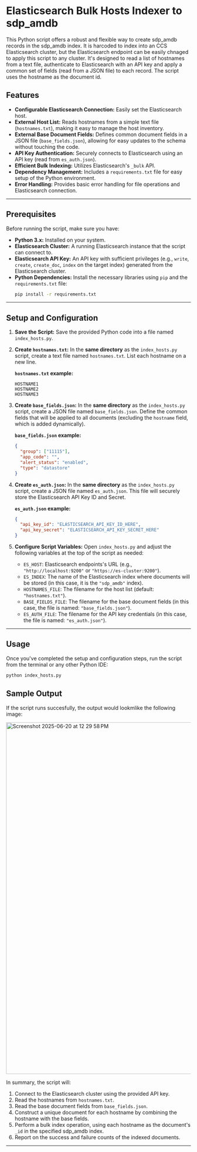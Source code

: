 # Elasticsearch Bulk Hosts Indexer to sdp_amdb

This Python script offers a robust and flexible way to create sdp_amdb records in the sdp_amdb index. It is harcoded to index into an CCS Elasticsearch cluster, but the Elasticsearch endpoint can be easily chnaged to apply this script to any cluster. It's designed to read a list of hostnames from a text file, authenticate to Elasticsearch with an API key and apply a common set of fields (read from a JSON file) to each record. The script uses the hostname as the document id.

## Features

* **Configurable Elasticsearch Connection:** Easily set the Elasticsearch host.
* **External Host List:** Reads hostnames from a simple text file (`hostnames.txt`), making it easy to manage the host inventory.
* **External Base Document Fields:** Defines common document fields in a JSON file (`base_fields.json`), allowing for easy updates to the schema without touching the code.
* **API Key Authentication:** Securely connects to Elasticsearch using an API key (read from `es_auth.json`).
* **Efficient Bulk Indexing:** Utilizes Elasticsearch's `_bulk` API.
* **Dependency Management:** Includes a `requirements.txt` file for easy setup of the Python environment.
* **Error Handling:** Provides basic error handling for file operations and Elasticsearch connection.

---

## Prerequisites

Before running the script, make sure you have:

* **Python 3.x:** Installed on your system.
* **Elasticsearch Cluster:** A running Elasticsearch instance that the script can connect to.
* **Elasticsearch API Key:** An API key with sufficient privileges (e.g., `write`, `create`, `create_doc`, `index` on the target index) generated from the Elasticsearch cluster.
* **Python Dependencies:** Install the necessary libraries using `pip` and the `requirements.txt` file:
    ```bash
    pip install -r requirements.txt
    ```

---

## Setup and Configuration

1.  **Save the Script:**
    Save the provided Python code into a file named `index_hosts.py`.

2.  **Create `hostnames.txt`:**
    In the **same directory** as the `index_hosts.py` script, create a text file named `hostnames.txt`. List each hostname on a new line.

    **`hostnames.txt` example:**
    ```
    HOSTNAME1
    HOSTNAME2
    HOSTNAME3
    ```

3.  **Create `base_fields.json`:**
    In the **same directory** as the `index_hosts.py` script, create a JSON file named `base_fields.json`. Define the common fields that will be applied to all documents (excluding the `hostname` field, which is added dynamically).

    **`base_fields.json` example:**
    ```json
    {
      "group": ["11115"],
      "app_code": "",
      "alert_status": "enabled",
      "type": "datastore"
    }
    ```

4.  **Create `es_auth.json`:**
    In the **same directory** as the `index_hosts.py` script, create a JSON file named `es_auth.json`. This file will securely store the Elasticsearch API Key ID and Secret.

    **`es_auth.json` example:**
    ```json
    {
      "api_key_id": "ELASTICSEARCH_API_KEY_ID_HERE",
      "api_key_secret": "ELASTICSEARCH_API_KEY_SECRET_HERE"
    }
    ```

5.  **Configure Script Variables:**
    Open `index_hosts.py` and adjust the following variables at the top of the script as needed:

    * `ES_HOST`: Elasticsearch endpoints's URL (e.g., `"http://localhost:9200"` or `"https://es-cluster:9200"`).
    * `ES_INDEX`: The name of the Elasticsearch index where documents will be stored (in this case, it is the `"sdp_amdb"` index).
    * `HOSTNAMES_FILE`: The filename for the host list (default: `"hostnames.txt"`).
    * `BASE_FIELDS_FILE`: The filename for the base document fields (in this case, the file is named: `"base_fields.json"`).
    * `ES_AUTH_FILE`: The filename for the API key credentials (in this case, the file is named: `"es_auth.json"`).

---

## Usage

Once you've completed the setup and configuration steps, run the script from the terminal or any other Python IDE:

```bash
python index_hosts.py
```

## Sample Output

If the script runs succesfully, the output would lookmlike the following image:

<img width="960" alt="Screenshot 2025-06-20 at 12 29 58 PM" src="https://github.com/user-attachments/assets/275c83bc-5597-4956-8510-45bd495da429" />



In summary, the script will:

1.  Connect to the Elasticsearch cluster using the provided API key.
2.  Read the hostnames from `hostnames.txt`.
3.  Read the base document fields from `base_fields.json`.
4.  Construct a unique document for each hostname by combining the hostname with the base fields.
5.  Perform a bulk index operation, using each hostname as the document's `_id` in the specified sdp_amdb index.
6.  Report on the success and failure counts of the indexed documents.

---
